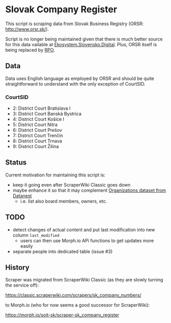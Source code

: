 # Slovak Company Register

This script is scraping data from Slovak Business Registry (ORSR: http://www.orsr.sk/).

Script is no longer being maintained given that there is much better source
for this data vailable at
[Ekosystem.Slovensko.Digital](https://ekosystem.slovensko.digital/). Plus,
ORSR itself is being replaced by [RPO](https://rpo.statistics.sk/rpo/).

## Data

Data uses English language as employed by ORSR and should be quite straightforward to understand with the only exception of CourtSID.

### CourtSID

* 2: District Court Bratislava I
* 3: District Court Banská Bystrica
* 4: District Court Košice I
* 5: District Court Nitra
* 6: District Court Prešov
* 7: District Court Trenčín
* 8: District Court Trnava
* 9: District Court Žilina

## Status

Current motivation for maintaining this script is:

* keep it going even after ScraperWiki Classic goes down
* maybe enhance it so that it may complement [Organizations dataset from Datanest](http://datanest.fair-play.sk/datasets/1)
  * i.e. list also board members, owners, etc.

## TODO

* detect changes of actual content and put last modification into new column `last_modified`
  * users can then use Morph.io APi functions to get updates more easily
* separate people into dedicated table (issue #3)

## History

Scraper was migrated from ScraperWiki Classic (as they are slowly turning the service off):

https://classic.scraperwiki.com/scrapers/sk_company_numbers/


to Morph.io (who for now seems a good successor for ScraperWiki):

https://morph.io/soit-sk/scraper-sk_company_register
